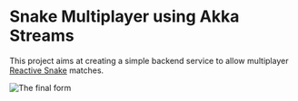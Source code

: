 # Snake Multiplayer using Akka Streams

This project aims at creating a simple backend service to allow multiplayer [Reactive Snake](https://github.com/miciek/web-snake-react-bacon) matches.

![The final form](michalplachta.com/images/snakeMulti.gif)
